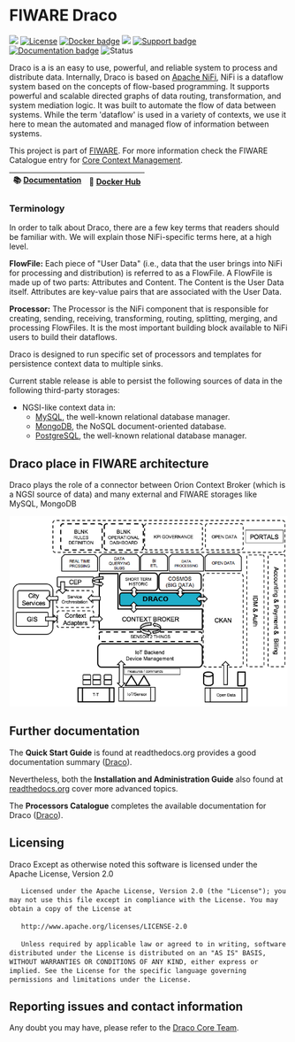 # FIWARE Draco

[![](https://nexus.lab.fiware.org/repository/raw/public/badges/chapters/core.svg)](https://www.fiware.org/developers/catalogue/)
[![License](https://img.shields.io/github/license/ging/fiware-draco.svg)](http://www.apache.org/licenses/LICENSE-2.0.html)
[![Docker badge](https://img.shields.io/docker/pulls/ging/fiware-draco.svg)](https://hub.docker.com/r/ging/fiware-draco/)
[![](https://img.shields.io/badge/tag-fiware--draco-orange.svg?logo=stackoverflow)](http://stackoverflow.com/questions/tagged/fiware-draco) 
[![Support badge]( https://img.shields.io/badge/support-askbot-yellowgreen.svg)](https://ask.fiware.org/questions/scope%3Aall/tags%3Adraco/)
<br/>
[![Documentation badge](https://img.shields.io/readthedocs/fiware-draco.svg)](http://fiware-draco.rtfd.io)
![Status](https://nexus.lab.fiware.org/static/badges/statuses/draco.svg)

Draco is a is an easy to use, powerful, and reliable system to process and distribute data. Internally, Draco is based on [Apache NiFi](https://nifi.apache.org/docs.html),
NiFi is a dataflow system based on the concepts of flow-based programming. It supports powerful and scalable directed graphs of data routing, transformation, and system mediation logic.
It was built to automate the flow of data between systems. While the term 'dataflow' is used in a variety of contexts, we use it here to mean the automated and managed flow of information between systems.

This project is part of [FIWARE](https://www.fiware.org/). For more information
check the FIWARE Catalogue entry for
[Core Context Management](https://github.com/Fiware/catalogue/tree/master/core).

|  :books: [Documentation](https://fiware-draco.rtfd.io) | :whale: [Docker Hub](https://hub.docker.com/r/ging/fiware-draco) | 
|---|---|

### Terminology

In order to talk about Draco, there are a few key terms that readers should be familiar with. We will explain those NiFi-specific terms here, at a high level.

**FlowFile:** Each piece of "User Data" (i.e., data that the user brings into NiFi for processing and distribution) is referred to as a FlowFile. A FlowFile is made up of two parts: Attributes and Content. The Content is the User Data itself. Attributes are key-value pairs that are associated with the User Data.

**Processor:** The Processor is the NiFi component that is responsible for creating, sending, receiving, transforming, routing, splitting, merging, and processing FlowFiles. It is the most important building block available to NiFi users to build their dataflows.


Draco is designed to run specific set of processors and templates for 
persistence context data to multiple sinks.

Current stable release is able to persist the following sources of data in the following third-party storages:

* NGSI-like context data in:
    * [MySQL](https://www.mysql.com/), the well-known relational database manager.
    * [MongoDB](https://www.mongodb.org/), the NoSQL document-oriented database.
    * [PostgreSQL](http://www.postgresql.org/), the well-known relational database manager.

## Draco place in FIWARE architecture
Draco plays the role of a connector between Orion Context Broker (which is a NGSI source of data) and many external and FIWARE storages like MySQL, MongoDB

![FIWARE architecture](images/fiware_architecture.png)

## Further documentation
The **Quick Start Guide** is found at readthedocs.org provides a good documentation summary ([Draco](https://fiware-draco.readthedocs.io/en/latest/quick_start_guide/index.html)).

Nevertheless, both the **Installation and Administration Guide** also found at [readthedocs.org](https://fiware-draco.readthedocs.io/en/latest/) cover more advanced topics.

The **Processors Catalogue** completes the available documentation for Draco ([Draco](https://fiware-draco.readthedocs.io/en/latest/processors_catalogue/introduction/index.html)).


## Licensing
Draco Except as otherwise noted this software is licensed under the Apache License, Version 2.0
       
       Licensed under the Apache License, Version 2.0 (the "License"); you may not use this file except in compliance with the License. You may obtain a copy of the License at
       
       http://www.apache.org/licenses/LICENSE-2.0
       
       Unless required by applicable law or agreed to in writing, software distributed under the License is distributed on an "AS IS" BASIS, WITHOUT WARRANTIES OR CONDITIONS OF ANY KIND, either express or implied. See the License for the specific language governing permissions and limitations under the License.

## Reporting issues and contact information
Any doubt you may have, please refer to the [Draco Core Team](doc/installation_and_administration_guide/issues_and_contact.md).
